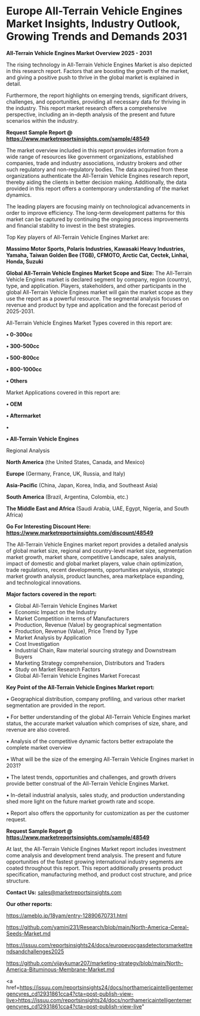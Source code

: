 # Europe All-Terrain Vehicle Engines Market Insights, Industry Outlook, Growing Trends and Demands 2031

<Strong> All-Terrain Vehicle Engines Market Overview 2025 - 2031</strong>

The rising technology in All-Terrain Vehicle Engines Market is also depicted in this research report. Factors that are boosting the growth of the market, and giving a positive push to thrive in the global market is explained in detail.

Furthermore, the report highlights on emerging trends, significant drivers, challenges, and opportunities, providing all necessary data for thriving in the industry. This report market research offers a comprehensive perspective, including an in-depth analysis of the present and future scenarios within the industry.

<strong>Request Sample Report @ <a href=https://www.marketreportsinsights.com/sample/48549>https://www.marketreportsinsights.com/sample/48549</a></strong>

The market overview included in this report provides information from a wide range of resources like government organizations, established companies, trade and industry associations, industry brokers and other such regulatory and non-regulatory bodies. The data acquired from these organizations authenticate the All-Terrain Vehicle Engines research report, thereby aiding the clients in better decision making. Additionally, the data provided in this report offers a contemporary understanding of the market dynamics.

The leading players are focusing mainly on technological advancements in order to improve efficiency. The long-term development patterns for this market can be captured by continuing the ongoing process improvements and financial stability to invest in the best strategies.

Top Key players of All-Terrain Vehicle Engines Market are:

<strong>Massimo Motor Sports, Polaris Industries, Kawasaki Heavy Industries, Yamaha, Taiwan Golden Bee (TGB), CFMOTO, Arctic Cat, Cectek, Linhai, Honda, Suzuki</strong>

<strong><b>Global All-Terrain Vehicle Engines Market Scope and Size:</b></strong>
The All-Terrain Vehicle Engines market is declared segment by company, region (country), type, and application. Players, stakeholders, and other participants in the global All-Terrain Vehicle Engines market will gain the market scope as they use the report as a powerful resource. The segmental analysis focuses on revenue and product by type and application and the forecast period of 2025-2031.

All-Terrain Vehicle Engines Market Types covered in this report are:

<strong>•  0-300cc

•  300-500cc

•  500-800cc

•  800-1000cc

•  Others</strong>

Market Applications covered in this report are:

<strong>•  OEM

•  Aftermarket

•  

•  All-Terrain Vehicle Engines</strong> 

Regional Analysis

<strong>North America</strong> (the United States, Canada, and Mexico)

<strong>Europe</strong> (Germany, France, UK, Russia, and Italy)

<strong>Asia-Pacific</strong> (China, Japan, Korea, India, and Southeast Asia)

<strong>South America</strong> (Brazil, Argentina, Colombia, etc.)

<strong>The Middle East and Africa</strong> (Saudi Arabia, UAE, Egypt, Nigeria, and South Africa)

<strong>Go For Interesting Discount Here: <a href=https://www.marketreportsinsights.com/discount/48549>https://www.marketreportsinsights.com/discount/48549</a></strong>

The All-Terrain Vehicle Engines market report provides a detailed analysis of global market size, regional and country-level market size, segmentation market growth, market share, competitive Landscape, sales analysis, impact of domestic and global market players, value chain optimization, trade regulations, recent developments, opportunities analysis, strategic market growth analysis, product launches, area marketplace expanding, and technological innovations.

<strong><b>Major factors covered in the report:</b></strong>
<ul>
  <li>Global All-Terrain Vehicle Engines Market </li>
  <li>Economic Impact on the Industry</li>
  <li>Market Competition in terms of Manufacturers</li>
  <li>Production, Revenue (Value) by geographical segmentation</li>
  <li>Production, Revenue (Value), Price Trend by Type</li>
  <li>Market Analysis by Application</li>
  <li>Cost Investigation</li>
  <li>Industrial Chain, Raw material sourcing strategy and Downstream Buyers</li>
  <li>Marketing Strategy comprehension, Distributors and Traders</li>
  <li>Study on Market Research Factors</li>
  <li>Global All-Terrain Vehicle Engines Market Forecast</li>
</ul>

<strong><b>Key Point of the All-Terrain Vehicle Engines Market report:</b></strong>

• Geographical distribution, company profiling, and various other market segmentation are provided in the report.

• For better understanding of the global All-Terrain Vehicle Engines market status, the accurate market valuation which comprises of size, share, and revenue are also covered.

• Analysis of the competitive dynamic factors better extrapolate the complete market overview

• What will be the size of the emerging All-Terrain Vehicle Engines market in 2031?

• The latest trends, opportunities and challenges, and growth drivers provide better construal of the All-Terrain Vehicle Engines Market.

• In-detail industrial analysis, sales study, and production understanding shed more light on the future market growth rate and scope.

• Report also offers the opportunity for customization as per the customer request.

<strong>Request Sample Report @ <a href=https://www.marketreportsinsights.com/sample/48549>https://www.marketreportsinsights.com/sample/48549</a></strong>

At last, the All-Terrain Vehicle Engines Market report includes investment come analysis and development trend analysis. The present and future opportunities of the fastest growing international industry segments are coated throughout this report. This report additionally presents product specification, manufacturing method, and product cost structure, and price structure.

<strong>Contact Us:</strong>
sales@marketreportsinsights.com

<strong>Our other reports:</strong>

<a href=https://ameblo.jp/18yam/entry-12890670731.html>https://ameblo.jp/18yam/entry-12890670731.html</a>

<a href=https://github.com/yamini231/Research/blob/main/North-America-Cereal-Seeds-Market.md>https://github.com/yamini231/Research/blob/main/North-America-Cereal-Seeds-Market.md</a>

<a href=https://issuu.com/reportsinsights24/docs/europevocgasdetectorsmarkettrendsandchallenges2025>https://issuu.com/reportsinsights24/docs/europevocgasdetectorsmarkettrendsandchallenges2025</a>

<a href=https://github.com/vijaykumar207/marketing-strategy/blob/main/North-America-Bituminous-Membrane-Market.md>https://github.com/vijaykumar207/marketing-strategy/blob/main/North-America-Bituminous-Membrane-Market.md</a>

<a href=https://issuu.com/reportsinsights24/docs/northamericaintelligentemergencyres_cd12931861cca4?cta=post-publish-view-live>https://issuu.com/reportsinsights24/docs/northamericaintelligentemergencyres_cd12931861cca4?cta=post-publish-view-live</a>"
